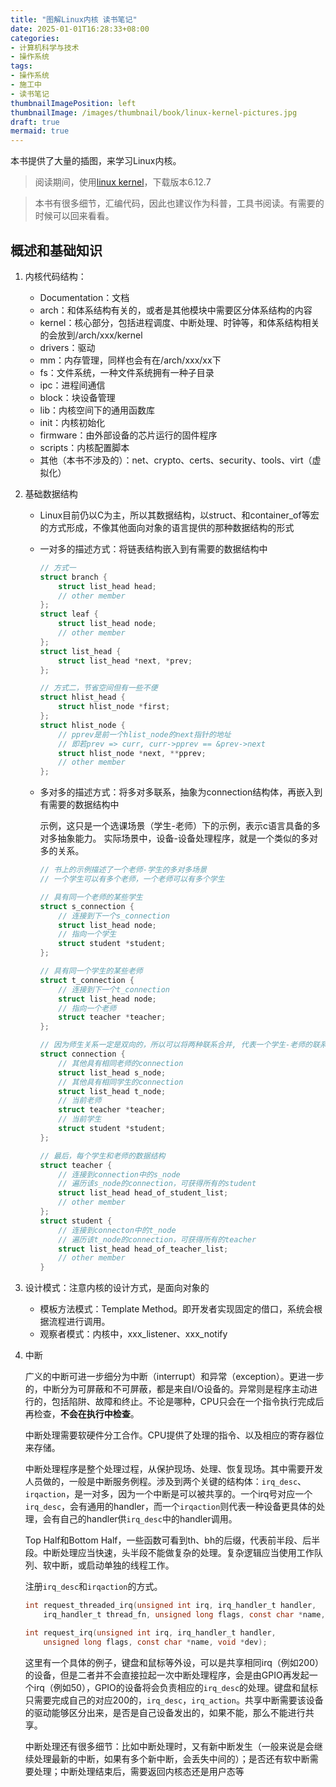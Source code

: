 ```yaml
---
title: "图解Linux内核 读书笔记"
date: 2025-01-01T16:28:33+08:00
categories:
- 计算机科学与技术
- 操作系统
tags:
- 操作系统
- 施工中
- 读书笔记
thumbnailImagePosition: left
thumbnailImage: /images/thumbnail/book/linux-kernel-pictures.jpg
draft: true
mermaid: true
---
```

本书提供了大量的插图，来学习Linux内核。
<!--more-->

> 阅读期间，使用[linux kernel](https://kernel.org)，下载版本6.12.7

> 本书有很多细节，汇编代码，因此也建议作为科普，工具书阅读。有需要的时候可以回来看看。

## 概述和基础知识
1. 内核代码结构：
    - Documentation：文档
    - arch：和体系结构有关的，或者是其他模块中需要区分体系结构的内容
    - kernel：核心部分，包括进程调度、中断处理、时钟等，和体系结构相关的会放到/arch/xxx/kernel
    - drivers：驱动
    - mm：内存管理，同样也会有在/arch/xxx/xx下
    - fs：文件系统，一种文件系统拥有一种子目录
    - ipc：进程间通信
    - block：块设备管理
    - lib：内核空间下的通用函数库
    - init：内核初始化
    - firmware：由外部设备的芯片运行的固件程序
    - scripts：内核配置脚本
    - 其他（本书不涉及的）：net、crypto、certs、security、tools、virt（虚拟化）
1. 基础数据结构
    - Linux目前仍以C为主，所以其数据结构，以struct、和container_of等宏的方式形成，不像其他面向对象的语言提供的那种数据结构的形式
    - 一对多的描述方式：将链表结构嵌入到有需要的数据结构中
        ```c
        // 方式一
        struct branch {
            struct list_head head;
            // other member
        };
        struct leaf {
            struct list_head node;
            // other member
        };
        struct list_head {
            struct list_head *next, *prev;
        };

        // 方式二，节省空间但有一些不便
        struct hlist_head {
            struct hlist_node *first;
        };
        struct hlist_node {
            // pprev是前一个hlist_node的next指针的地址
            // 即若prev => curr, curr->pprev == &prev->next
            struct hlist_node *next, **pprev;
            // other member
        };
        ```
    - 多对多的描述方式：将多对多联系，抽象为connection结构体，再嵌入到有需要的数据结构中
        
        示例，这只是一个选课场景（学生-老师）下的示例，表示c语言具备的多对多抽象能力。
        实际场景中，设备-设备处理程序，就是一个类似的多对多的关系。
        ```c
        // 书上的示例描述了一个老师-学生的多对多场景
        // 一个学生可以有多个老师，一个老师可以有多个学生

        // 具有同一个老师的某些学生
        struct s_connection {
            // 连接到下一个s_connection
            struct list_head node;
            // 指向一个学生
            struct student *student;
        };
        
        // 具有同一个学生的某些老师
        struct t_connection {
            // 连接到下一个t_connection
            struct list_head node;
            // 指向一个老师
            struct teacher *teacher;
        };

        // 因为师生关系一定是双向的，所以可以将两种联系合并, 代表一个学生-老师的联系
        struct connection {
            // 其他具有相同老师的connection
            struct list_head s_node;
            // 其他具有相同学生的connection
            struct list_head t_node;
            // 当前老师
            struct teacher *teacher;
            // 当前学生
            struct student *student;
        };

        // 最后，每个学生和老师的数据结构
        struct teacher {
            // 连接到connection中的s_node
            // 遍历该s_node的connection，可获得所有的student
            struct list_head head_of_student_list;
            // other member
        };
        struct student {
            // 连接到connecton中的t_node
            // 遍历该t_node的connection，可获得所有的teacher
            struct list_head head_of_teacher_list;
            // other member
        }
        ```
        <!-- TODO：可考虑插入P13的图片 -->
1. 设计模式：注意内核的设计方式，是面向对象的
    - 模板方法模式：Template Method。即开发者实现固定的借口，系统会根据流程进行调用。
    - 观察者模式：内核中，xxx_listener、xxx_notify
1. 中断
    
    广义的中断可进一步细分为中断（interrupt）和异常（exception）。更进一步的，中断分为可屏蔽和不可屏蔽，都是来自I/O设备的。异常则是程序主动进行的，包括陷阱、故障和终止。不论是哪种，CPU只会在一个指令执行完成后再检查，**不会在执行中检查**。

    中断处理需要软硬件分工合作。CPU提供了处理的指令、以及相应的寄存器位来存储。

    中断处理程序是整个处理过程，从保护现场、处理、恢复现场。其中需要开发人员做的，一般是中断服务例程。涉及到两个关键的结构体：`irq_desc`、`irqaction`，是一对多，因为一个中断是可以被共享的。一个irq号对应一个`irq_desc`，会有通用的handler，而一个`irqaction`则代表一种设备更具体的处理，会有自己的handler供`irq_desc`中的handler调用。

    Top Half和Bottom Half，一些函数可看到th、bh的后缀，代表前半段、后半段。中断处理应当快速，头半段不能做复杂的处理。复杂逻辑应当使用工作队列、软中断，或启动单独的线程工作。

    注册`irq_desc`和`irqaction`的方式。
    ```c
    int request_threaded_irq(unsigned int irq, irq_handler_t handler,
        irq_handler_t thread_fn, unsigned long flags, const char *name, void *dev);
    
    int request_irq(unsigned int irq, irq_handler_t handler,
        unsigned long flags, const char *name, void *dev);
    ```

    这里有一个具体的例子，键盘和鼠标等外设，可以是共享相同irq（例如200）的设备，但是二者并不会直接拉起一次中断处理程序，会是由GPIO再发起一个irq（例如50），GPIO的设备将会负责相应的`irq_desc`的处理。键盘和鼠标只需要完成自己的对应200的，`irq_desc`，`irq_action`。共享中断需要该设备的驱动能够区分出来，是否是自己设备发出的，如果不能，那么不能进行共享。

    中断处理还有很多细节：比如中断处理时，又有新中断发生（一般来说是会继续处理最新的中断，如果有多个新中断，会丢失中间的）；是否还有软中断需要处理；中断处理结束后，需要返回内核态还是用户态等